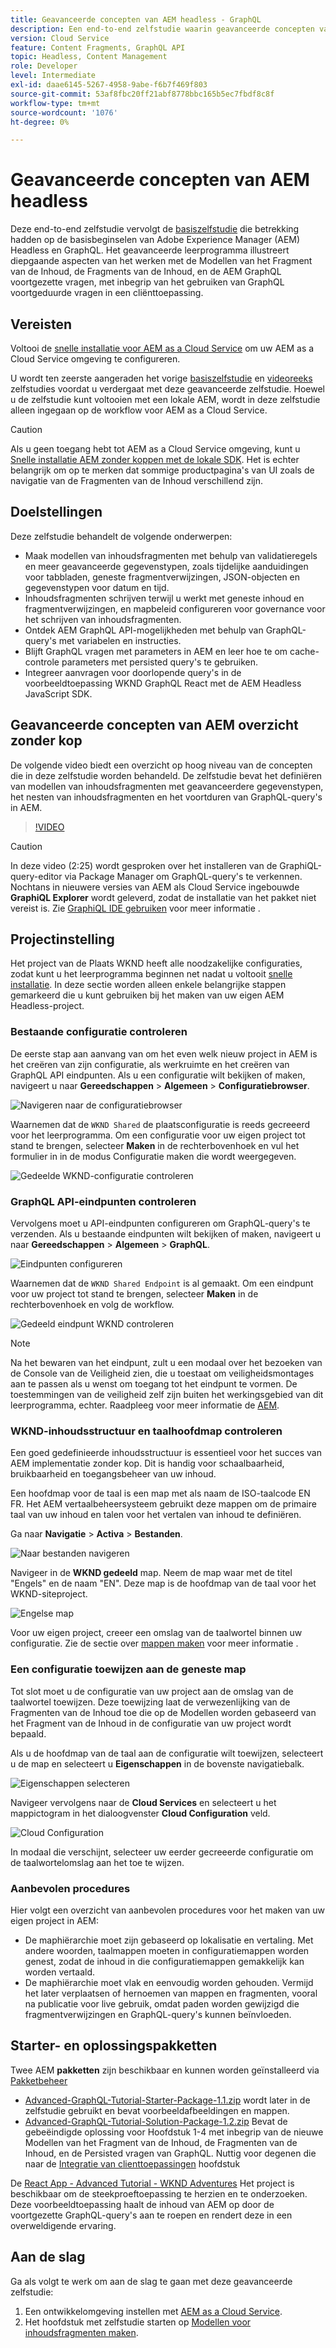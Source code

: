 ```yaml
---
title: Geavanceerde concepten van AEM headless - GraphQL
description: Een end-to-end zelfstudie waarin geavanceerde concepten van Adobe Experience Manager (AEM) GraphQL API's worden geïllustreerd.
version: Cloud Service
feature: Content Fragments, GraphQL API
topic: Headless, Content Management
role: Developer
level: Intermediate
exl-id: daae6145-5267-4958-9abe-f6b7f469f803
source-git-commit: 53af8fbc20ff21abf8778bbc165b5ec7fbdf8c8f
workflow-type: tm+mt
source-wordcount: '1076'
ht-degree: 0%

---
```


# Geavanceerde concepten van AEM headless

Deze end-to-end zelfstudie vervolgt de [basiszelfstudie](../multi-step/overview.md) die betrekking hadden op de basisbeginselen van Adobe Experience Manager (AEM) Headless en GraphQL. Het geavanceerde leerprogramma illustreert diepgaande aspecten van het werken met de Modellen van het Fragment van de Inhoud, de Fragments van de Inhoud, en de AEM GraphQL voortgezette vragen, met inbegrip van het gebruiken van GraphQL voortgeduurde vragen in een cliënttoepassing.

## Vereisten

Voltooi de [snelle installatie voor AEM as a Cloud Service](../quick-setup/cloud-service.md) om uw AEM as a Cloud Service omgeving te configureren.

U wordt ten zeerste aangeraden het vorige [basiszelfstudie](../multi-step/overview.md) en [videoreeks](../video-series/modeling-basics.md) zelfstudies voordat u verdergaat met deze geavanceerde zelfstudie. Hoewel u de zelfstudie kunt voltooien met een lokale AEM, wordt in deze zelfstudie alleen ingegaan op de workflow voor AEM as a Cloud Service.

>[!CAUTION]
>
>Als u geen toegang hebt tot AEM as a Cloud Service omgeving, kunt u [Snelle installatie AEM zonder koppen met de lokale SDK](https://experienceleague.adobe.com/docs/experience-manager-learn/getting-started-with-aem-headless/graphql/quick-setup/local-sdk.html). Het is echter belangrijk om op te merken dat sommige productpagina&#39;s van UI zoals de navigatie van de Fragmenten van de Inhoud verschillend zijn.



## Doelstellingen

Deze zelfstudie behandelt de volgende onderwerpen:

* Maak modellen van inhoudsfragmenten met behulp van validatieregels en meer geavanceerde gegevenstypen, zoals tijdelijke aanduidingen voor tabbladen, geneste fragmentverwijzingen, JSON-objecten en gegevenstypen voor datum en tijd.
* Inhoudsfragmenten schrijven terwijl u werkt met geneste inhoud en fragmentverwijzingen, en mapbeleid configureren voor governance voor het schrijven van inhoudsfragmenten.
* Ontdek AEM GraphQL API-mogelijkheden met behulp van GraphQL-query&#39;s met variabelen en instructies.
* Blijft GraphQL vragen met parameters in AEM en leer hoe te om cache-controle parameters met persisted query&#39;s te gebruiken.
* Integreer aanvragen voor doorlopende query&#39;s in de voorbeeldtoepassing WKND GraphQL React met de AEM Headless JavaScript SDK.

## Geavanceerde concepten van AEM overzicht zonder kop

De volgende video biedt een overzicht op hoog niveau van de concepten die in deze zelfstudie worden behandeld. De zelfstudie bevat het definiëren van modellen van inhoudsfragmenten met geavanceerdere gegevenstypen, het nesten van inhoudsfragmenten en het voortduren van GraphQL-query&#39;s in AEM.

>[!VIDEO](https://video.tv.adobe.com/v/340035?quality=12&learn=on)

>[!CAUTION]
>
>In deze video (2:25) wordt gesproken over het installeren van de GraphiQL-query-editor via Package Manager om GraphQL-query&#39;s te verkennen. Nochtans in nieuwere versies van AEM als Cloud Service ingebouwde **GraphiQL Explorer** wordt geleverd, zodat de installatie van het pakket niet vereist is. Zie [GraphiQL IDE gebruiken](https://experienceleague.adobe.com/docs/experience-manager-cloud-service/content/headless/graphql-api/graphiql-ide.html) voor meer informatie .


## Projectinstelling

Het project van de Plaats WKND heeft alle noodzakelijke configuraties, zodat kunt u het leerprogramma beginnen net nadat u voltooit [snelle installatie](../quick-setup/cloud-service.md). In deze sectie worden alleen enkele belangrijke stappen gemarkeerd die u kunt gebruiken bij het maken van uw eigen AEM Headless-project.


### Bestaande configuratie controleren

De eerste stap aan aanvang van om het even welk nieuw project in AEM is het creëren van zijn configuratie, als werkruimte en het creëren van GraphQL API eindpunten. Als u een configuratie wilt bekijken of maken, navigeert u naar **Gereedschappen** > **Algemeen** > **Configuratiebrowser**.

![Navigeren naar de configuratiebrowser](assets/overview/create-configuration.png)

Waarnemen dat de `WKND Shared` de plaatsconfiguratie is reeds gecreeerd voor het leerprogramma. Om een configuratie voor uw eigen project tot stand te brengen, selecteer **Maken** in de rechterbovenhoek en vul het formulier in in de modus Configuratie maken die wordt weergegeven.

![Gedeelde WKND-configuratie controleren](assets/overview/review-wknd-shared-configuration.png)

### GraphQL API-eindpunten controleren

Vervolgens moet u API-eindpunten configureren om GraphQL-query&#39;s te verzenden. Als u bestaande eindpunten wilt bekijken of maken, navigeert u naar **Gereedschappen** > **Algemeen** > **GraphQL**.

![Eindpunten configureren](assets/overview/endpoints.png)

Waarnemen dat de `WKND Shared Endpoint` is al gemaakt. Om een eindpunt voor uw project tot stand te brengen, selecteer **Maken** in de rechterbovenhoek en volg de workflow.

![Gedeeld eindpunt WKND controleren](assets/overview/review-wknd-shared-endpoint.png)

>[!NOTE]
>
> Na het bewaren van het eindpunt, zult u een modaal over het bezoeken van de Console van de Veiligheid zien, die u toestaat om veiligheidsmontages aan te passen als u wenst om toegang tot het eindpunt te vormen. De toestemmingen van de veiligheid zelf zijn buiten het werkingsgebied van dit leerprogramma, echter. Raadpleeg voor meer informatie de [AEM](https://experienceleague.adobe.com/docs/experience-manager-65/administering/security/security.html).

### WKND-inhoudsstructuur en taalhoofdmap controleren

Een goed gedefinieerde inhoudsstructuur is essentieel voor het succes van AEM implementatie zonder kop. Dit is handig voor schaalbaarheid, bruikbaarheid en toegangsbeheer van uw inhoud.

Een hoofdmap voor de taal is een map met als naam de ISO-taalcode EN FR. Het AEM vertaalbeheersysteem gebruikt deze mappen om de primaire taal van uw inhoud en talen voor het vertalen van inhoud te definiëren.

Ga naar **Navigatie** > **Activa** > **Bestanden**.

![Naar bestanden navigeren](assets/overview/files.png)

Navigeer in de **WKND gedeeld** map. Neem de map waar met de titel &quot;Engels&quot; en de naam &quot;EN&quot;. Deze map is de hoofdmap van de taal voor het WKND-siteproject.

![Engelse map](assets/overview/english.png)

Voor uw eigen project, creeer een omslag van de taalwortel binnen uw configuratie. Zie de sectie over [mappen maken](/help/headless-tutorial/graphql/advanced-graphql/author-content-fragments.md#create-folders) voor meer informatie .

### Een configuratie toewijzen aan de geneste map

Tot slot moet u de configuratie van uw project aan de omslag van de taalwortel toewijzen. Deze toewijzing laat de verwezenlijking van de Fragmenten van de Inhoud toe die op de Modellen worden gebaseerd van het Fragment van de Inhoud in de configuratie van uw project wordt bepaald.

Als u de hoofdmap van de taal aan de configuratie wilt toewijzen, selecteert u de map en selecteert u **Eigenschappen** in de bovenste navigatiebalk.

![Eigenschappen selecteren](assets/overview/properties.png)

Navigeer vervolgens naar de **Cloud Services** en selecteert u het mappictogram in het dialoogvenster **Cloud Configuration** veld.

![Cloud Configuration](assets/overview/cloud-conf.png)

In modaal die verschijnt, selecteer uw eerder gecreeerde configuratie om de taalwortelomslag aan het toe te wijzen.

### Aanbevolen procedures

Hier volgt een overzicht van aanbevolen procedures voor het maken van uw eigen project in AEM:

* De maphiërarchie moet zijn gebaseerd op lokalisatie en vertaling. Met andere woorden, taalmappen moeten in configuratiemappen worden genest, zodat de inhoud in die configuratiemappen gemakkelijk kan worden vertaald.
* De maphiërarchie moet vlak en eenvoudig worden gehouden. Vermijd het later verplaatsen of hernoemen van mappen en fragmenten, vooral na publicatie voor live gebruik, omdat paden worden gewijzigd die fragmentverwijzingen en GraphQL-query&#39;s kunnen beïnvloeden.

## Starter- en oplossingspakketten

Twee AEM **pakketten** zijn beschikbaar en kunnen worden geïnstalleerd via [Pakketbeheer](/help/headless-tutorial/graphql/advanced-graphql/author-content-fragments.md#sample-content)

* [Advanced-GraphQL-Tutorial-Starter-Package-1.1.zip](/help/headless-tutorial/graphql/advanced-graphql/assets/tutorial-files/Advanced-GraphQL-Tutorial-Starter-Package-1.1.zip) wordt later in de zelfstudie gebruikt en bevat voorbeeldafbeeldingen en mappen.
* [Advanced-GraphQL-Tutorial-Solution-Package-1.2.zip](/help/headless-tutorial/graphql/advanced-graphql/assets/tutorial-files/Advanced-GraphQL-Tutorial-Solution-Package-1.2.zip) Bevat de gebeëindigde oplossing voor Hoofdstuk 1-4 met inbegrip van de nieuwe Modellen van het Fragment van de Inhoud, de Fragmenten van de Inhoud, en de Persisted vragen van GraphQL. Nuttig voor degenen die naar de [Integratie van clienttoepassingen](/help/headless-tutorial/graphql/advanced-graphql/client-application-integration.md) hoofdstuk


De [React App - Advanced Tutorial - WKND Adventures](https://github.com/adobe/aem-guides-wknd-graphql/blob/main/advanced-tutorial/README.md) Het project is beschikbaar om de steekproeftoepassing te herzien en te onderzoeken. Deze voorbeeldtoepassing haalt de inhoud van AEM op door de voortgezette GraphQL-query&#39;s aan te roepen en rendert deze in een overweldigende ervaring.

## Aan de slag

Ga als volgt te werk om aan de slag te gaan met deze geavanceerde zelfstudie:

1. Een ontwikkelomgeving instellen met [AEM as a Cloud Service](../quick-setup/cloud-service.md).
1. Het hoofdstuk met zelfstudie starten op [Modellen voor inhoudsfragmenten maken](/help/headless-tutorial/graphql/advanced-graphql/create-content-fragment-models.md).
